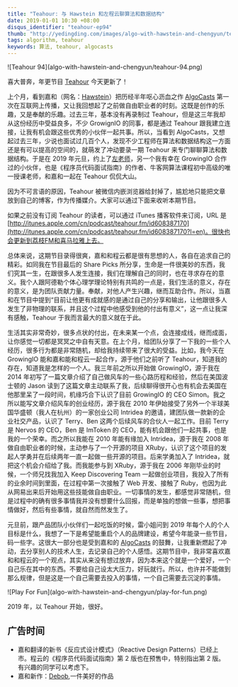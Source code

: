 ```yaml
---
title: "Teahour: 与 Hawstein 和左程云聊算法和数据结构"
date: 2019-01-01 10:30 +08:00
disqus_identifier: "teahour-ep94"
thumb: "http://yedingding.com/images/algo-with-hawstein-and-chengyun/teahour-94.png"
tags: algorithm, teahour
keywords: 算法, teahour, algocasts
---
```


<aside class="aside">
  ![Teahour 94](algo-with-hawstein-and-chengyun/teahour-94.png)
</aside>

喜大普奔，年更节目 [Teahour](https://teahour.fm?utm_source=yedingding) 今天更新了！

上个月，看到嘉和（网名：[Hawstein](http://hawstein.com/?utm_source=yedingding)）把历经半年呕心沥血之作 [AlgoCasts](https://algocasts.io/?utm_source=yedingding) 第一次在互联网上传播，又让我回想起了之前做自由职业者的时刻。这既是创作的乐趣，又是奉献的乐趣。过去三年，基本没有再录制过 Teahour，但是这三年我却从这份经历中受益良多，不少 GrowignIO 的同事，都是通过 Teahour 跟我建立连接，让我有机会跟这些优秀的小伙伴一起共事。所以，当看到 AlgoCasts，又想起过去三年，少说也面试过几百个人，发现不少工程师在算法和数据结构这一方面还是有可以提高的空间的，就萌发了冲动要录一期 Teahour 来专门聊聊算法和数据结构。于是在 2019 年元旦，约上了[左老师](https://www.nowcoder.com/courses?utm_source=yedingding)，另一个我有幸在 GrowingIO 合作过的小伙伴，也是《程序员代码面试指南》的作者、牛客网算法课程初中高级的唯一授课老师，和嘉和一起在 Teahour 侃侃大山。

因为不可言语的原因，Teahour 被微信内嵌浏览器给封掉了，尴尬地只能把文章放到自己的博客，作为传播媒介。大家可以通过下面来收听本期节目。

<audio name="media" src="http://screencasts.b0.upaiyun.com/podcasts/teahour_podcast_94.m4a">
</audio>

如果之前没有订阅 Teahour 的读者，可以通过 iTunes 播客软件来订阅，URL 是 [http://itunes.apple.com/cn/podcast/teahour.fm/id608387170](http://itunes.apple.com/cn/podcast/teahour.fm/id608387170?l=en)。很快也会更新到荔枝FM和喜马拉雅上去。

总体来说，这期节目录得很爽，嘉和和程云都是很有思想的人，各自在追求自己的精彩。如同我在节目最后的 Share Picks 所分享，生命是一件很美妙的东西，我们究其一生，在跟很多人发生连接，我们在理解自己的同时，也在寻求存在的意义。我个人跟阿德勒个体心理学理论特别有共鸣的一点是，我们生活的意义，存在的意义，是为团队贡献力量。奉献，对他人产生兴趣，继而互助合作。所以，当嘉和在节目中提到“目前让他更有成就感的是通过自己的分享和输出，让他跟很多人发生了非物理的联系，并且这个过程中他感受到他的付出有意义”，这一点让我深有感触，Teahour 于我而言最大的意义就在于此。

生活其实非常奇妙，很多点状的付出，在未来某一个点，会连接成线，继而成面，让你感觉一切都是冥冥之中自有天意。在上个月，给团队分享了一下我的一些个人经历，很多行为都是非常随机，却给我持续带来了很大的受益。比如，我今天在 GrowingIO 能和嘉和能和程云一起合作，源于他们之前听了 Teahour，知道我的存在，知道我是怎样的一个人。我三年前之所以开始做 GrowingIO，源于我在 2014 年初写了一篇文章介绍了自己做风车的一些心路历程和经验，然后在美国波士顿的 Jason 读到了这篇文章主动联系了我，后续聊得很开心也有机会去美国在他那里呆了一段时间，机缘巧合下认识了目前 GrowingIO 的 CEO Simon。我之所以能写文章介绍风车的创业经历，源于我在 2010 年伊始接受了另外一个半球美国华盛顿（我人在杭州）的一家创业公司 Intridea 的邀请，建团队做一款新的企业社交产品，认识了 Terry、Ben 这两个后续风车的合伙人一起工作。目前 Terry 是 Nervos 的 CEO，Ben 是 ImToken 的 CEO，能有机会跟他们一起共事，也是我的一个荣幸。而之所以我能在 2010 年能有缘加入 Intridea，源于我在 2008 年做自由职业者的时候，主动参与了一个开源的项目 XRuby，认识了这个项目的发起人学勇并在后续两年一直一起做一些开源的项目。后来学勇加入了 Intridea，就把这个机会介绍给了我。而我能参与到 XRuby，源于我在 2006 年刚毕业的时候，一个师兄找我加入 Keep Discovering Team 一起做创业项目，我投入了所有的业余时间到里面，在过程中第一次接触了 Web 开发、接触了 Ruby，也因为此从网易出来后开始用这些技能做自由职业。一切事情的发生，都感觉非常随机，但是过程中的确有很多事情我并没有想要什么回报，而是单独的想做一些事，想把事情做好，然后有些事情，就自然而然发生了。

元旦前，跟产品团队小伙伴们一起吃饭的时候，雷小姐问到 2019 年每个人的个人目标是什么，我想了一下是希望能重启个人的品牌建设，希望今年能录一些节目，码一些字。这很大一部分也是受到嘉和的 [AlgoCasts](https://algocasts.io/?utm_source=yedingding) 的鼓舞，让我重新燃起了冲动，去分享别人的技术人生，去记录自己的个人感悟。这期节目中，我非常喜欢嘉和和程云的一个观点，其实从来没有想过放弃，因为本来这个就是一个爱好，一个自己乐在其中的东西。不要给自己设太大压力，好玩就行。所以，也许并不能做到那么规律，但是这是一个自己需要去投入的事情，一个自己需要去沉淀的事情。

<aside class="aside">
  ![Play For Fun](algo-with-hawstein-and-chengyun/play-for-fun.png)<br/>
</aside>

2019 年，以 Teahour 开始，很好。

<audio name="media" src="http://screencasts.b0.upaiyun.com/podcasts/teahour_podcast_94.m4a">
</audio>

## 广告时间

* 嘉和翻译的新书《反应式设计模式》（Reactive Design Patterns）已经上市。程云的《程序员代码面试指南》第 2 版也在预售中，特别指出第 2 版。有兴趣的同学可以考虑下。
* 嘉和新作：[Debob](https://debob.co?utm_source=yedingding),一件美好的作品
